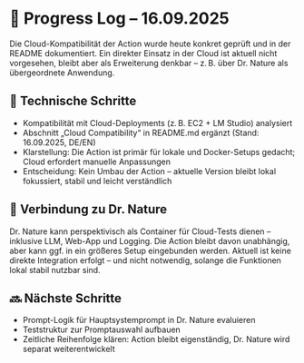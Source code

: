 # 📓 Progress Log – 16.09.2025
Die Cloud-Kompatibilität der Action wurde heute konkret geprüft und in der README dokumentiert. Ein direkter Einsatz in der Cloud ist aktuell nicht vorgesehen, bleibt aber als Erweiterung denkbar – z. B. über Dr. Nature als übergeordnete Anwendung.
## 🔧 Technische Schritte
- Kompatibilität mit Cloud-Deployments (z. B. EC2 + LM Studio) analysiert
- Abschnitt „Cloud Compatibility“ in README.md ergänzt (Stand: 16.09.2025, DE/EN)
- Klarstellung: Die Action ist primär für lokale und Docker-Setups gedacht; Cloud erfordert manuelle Anpassungen
- Entscheidung: Kein Umbau der Action – aktuelle Version bleibt lokal fokussiert, stabil und leicht verständlich


## 🌿 Verbindung zu Dr. Nature
Dr. Nature kann perspektivisch als Container für Cloud-Tests dienen – inklusive LLM, Web-App und Logging. Die Action bleibt davon unabhängig, aber kann ggf. in ein größeres Setup eingebunden werden. Aktuell ist keine direkte Integration erfolgt – und nicht notwendig, solange die Funktionen lokal stabil nutzbar sind.

## 🔜 Nächste Schritte
- Prompt-Logik für Hauptsystemprompt in Dr. Nature evaluieren
- Teststruktur zur Promptauswahl aufbauen
- Zeitliche Reihenfolge klären: Action bleibt eigenständig, Dr. Nature wird separat weiterentwickelt


